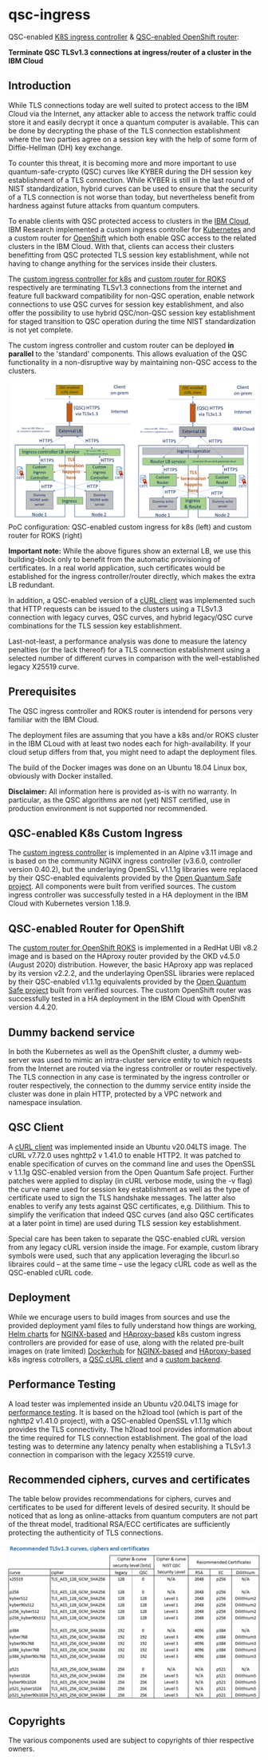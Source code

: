 # qsc-ingress
QSC-enabled [K8S ingress controller](./kubernetes/nginx) &amp; [QSC-enabled OpenShift router](./openshift): 

**Terminate QSC TLSv1.3 connections at ingress/router of a cluster in the IBM Cloud**

## Introduction
While TLS connections today are well suited to protect access to the IBM Cloud via the Internet, any attacker able to access the network traffic could store it and easily decrypt it once a quantum computer is available. This can be done by decrypting the phase of the TLS connection establishment where the two parties agree on a session key with the help of some form of Diffie-Hellman (DH) key exchange. 

To counter this threat, it is becoming more and more important to use quantum-safe-crypto (QSC) curves like KYBER during the DH session key establishment of a TLS connection. While KYBER is still in the last round of NIST standardization, hybrid curves can be used to ensure that the security of a TLS connection is not worse than today, but nevertheless benefit from hardness against future attacks from quantum computers. 

To enable clients with QSC protected access to clusters in the [IBM Cloud](https://www.ibm.com/cloud), IBM Research implemented a custom ingress controller for [Kubernetes](https://cloud.ibm.com/docs/containers?topic=containers-getting-started) and a custom router for [OpenShift](https://cloud.ibm.com/docs/openshift?topic=openshift-getting-started) which both enable QSC access to the related clusters in the IBM Cloud. With that, clients can access their clusters benefitting from QSC protected TLS session key establishment, while not having to change anything for the services inside their clusters.  

The [custom ingress controller for k8s](./kubernetes/nginx) and [custom router for ROKS](./openshift) respectively are terminating TLSv1.3 connections from the internet and feature full backward compatibility for non-QSC operation, enable network connections to use QSC curves for session key establishment, and also offer the possibility to use hybrid QSC/non-QSC session key establishment for staged transition to QSC operation during the time NIST standardization is not yet complete.   

The custom ingress controller and custom router can be deployed **in parallel** to the 'standard' components. This allows evaluation of the QSC functionality in a non-disruptive way by maintaining non-QSC access to the clusters.   

![Overview](./images/Overview.jpg?raw=true)
PoC configuration: QSC-enabled custom ingress for k8s (left) and custom router for ROKS (right)

**Important note:** While the above figures show an external LB, we use this building-block only to benefit from the automatic provisioning of certificates. In a real world application, such certificates would be established for the ingress controller/router directly, which makes the extra LB redundant.

In addition, a QSC-enabled version of a [cURL client](./client/curl) was implemented such that HTTP requests can be issued to the clusters using a TLSv1.3 connection with legacy curves, QSC curves, and hybrid legacy/QSC curve combinations for the TLS session key establishment. 

Last-not-least, a performance analysis was done to measure the latency penalties (or the lack thereof) for a TLS connection establishment using a selected number of different curves in comparison with the well-established legacy X25519 curve.

## Prerequisites
The QSC ingress controller and ROKS router is intendend for persons very familiar with the IBM Cloud. 

The deployment files are assuming that you have a k8s and/or ROKS cluster in the IBM CLoud with at least two nodes each for high-availability. If your cloud setup differs from that, you might need to adapt the deployment files. 

The build of the Docker images was done on an Ubuntu 18.04 Linux box, obviously with Docker installed. 

**Disclaimer:** All information here is provided as-is with no warranty. In particular, as the QSC algorithms are not (yet) NIST certified, use in production environment is not supported nor recommended. 

## QSC-enabled K8s Custom Ingress 
The [custom ingress controller](./kubernetes/nginx) is implemented in an Alpine v3.11 image and is based on the community NGINX ingress controller (v3.6.0, controller version 0.40.2), but the underlaying OpenSSL v1.1.1g libraries were replaced by their QSC-enabled equivalents provided by the [Open Quantum Safe project](https://github.com/open-quantum-safe/openssl). All components were built from verified sources. The custom ingress controller was successfully tested in a HA deployment in the IBM Cloud with Kubernetes version 1.18.9.

## QSC-enabled Router for OpenShift
The [custom router for OpenShift ROKS](./openshift) is implemented in a RedHat UBI v8.2 image and is based on the HAproxy router provided by the OKD v4.5.0 (August 2020) distribution. However, the basic HAproxy app was replaced by its version v2.2.2, and the underlaying OpenSSL libraries were replaced by their QSC-enabled v1.1.1g equivalents provided by the [Open Quantum Safe project](https://github.com/open-quantum-safe/openssl) built from verified sources. The custom OpenShift router was successfully tested in a HA deployment in the IBM Cloud with OpenShift version 4.4.20.

## Dummy backend service
In both the Kubernetes as well as the OpenShift cluster, a dummy web-server was used to mimic an intra-cluster service entity to which requests from the Internet are routed via the ingress controller or router respectively. The TLS connection in any case is terminated by the ingress controller or router respectively, the connection to the dummy service entity inside the cluster was done in plain HTTP, protected by a VPC network and namespace insulation.

## QSC Client
A [cURL client](./client/curl) was implemented inside an Ubuntu v20.04LTS image. The cURL v7.72.0 uses nghttp2 v 1.41.0 to enable HTTP2. It was patched to enable specification of curves on the command line and uses the OpenSSL v 1.1.1g QSC-enabled version from the Open Quantum Safe project. Further patches were applied to display (in cURL verbose mode, using the -v flag) the curve name used for session key establishment as well as the type of certificate used to sign the TLS handshake messages. The latter also enables to verify any tests against QSC certificates, e,g. Dilithium. This to simplify the verification that indeed QSC curves (and also QSC certificates at a later point in time) are used during TLS session key establishment. 

Special care has been taken to separate the QSC-enabled cURL version from any legacy cURL version inside the image. For example, custom library symbols were used, such that any application leveraging the libcurl.so libraires could – at the same time – use the legacy cURL code as well as the QSC-enabled cURL code.

## Deployment
While we encurage users to build images from sources and use the provided deployment yaml files to fully understand how things are working, [Helm charts](https://helm.sh/docs/) for [NGINX-based](https://github.com/IBM/qsc-ingress/tree/main/kubernetes/helm-nginx) and [HAproxy-based](https://github.com/IBM/qsc-ingress/tree/main/kubernetes/helm-haproxy) k8s custom ingress controllers are provided for ease of use, along with the related pre-built images on (rate limited) [Dockerhub](https://hub.docker.com/) for [NGINX-based](https://hub.docker.com/r/qscingresspoc/qsc_nginx_ingress_controller/tags) and [HAproxy-based](https://hub.docker.com/r/qscingresspoc/qsc_haproxy_ingress_controller/tags) k8s ingress cotrollers, a [QSC cURL client](https://hub.docker.com/r/qscingresspoc/qsc_curl/tags) and a [custom backend](https://hub.docker.com/r/qscingresspoc/custom_backend/tags).

## Performance Testing
A load tester was implemented inside an Ubuntu v20.04LTS image for [performance testing](./performance-testing). It is based on the h2load tool (which is part of the nghttp2 v1.41.0 project), with a QSC-enabled OpenSSL v1.1.1g which provides the TLS connectivity. The h2load tool provides information about the time required for TLS connection establishment. The goal of the load testing was to determine any latency penalty when establishing a TLSv1.3 connection in comparison with the legacy X25519 curve. 

## Recommended ciphers, curves and certificates
The table below provides recommendations for ciphers, curves and certificates to be used for different levels of desired security. It should be noticed that as long as online-attacks from quantum computers are not part of the threat model, traditional RSA/ECC certificates are sufficiently protecting the authenticity of TLS connections. 

![RecommendationsForUsage](./images/RecommendedCiphersCurvesCertificates.jpg?raw=true)

## Copyrights
The various components used are subject to copyrights of thier respective owners. 
